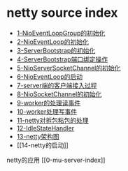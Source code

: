 # netty source index

- [1-NioEventLoopGroup的初始化](1-NioEventLoopGroup的初始化.md)
- [2-NioEventLoop的初始化](2-NioEventLoop的初始化.md)
- [3-ServerBootstrap的初始化](3-ServerBootstrap的初始化.md)
- [4-ServerBootstrap端口绑定操作](4-ServerBootstrap端口绑定操作.md)
- [5-NioServerSocketChannel的初始化](5-NioServerSocketChannel的初始化.md)
- [6-NioEventLoop的启动](6-NioEventLoop的启动.md)
- [7-server端的客户端接入过程](7-server端的客户端接入过程.md)
- [8-NioSocketChannel的初始化](8-NioSocketChannel的初始化.md)
- [9-worker的处理读事件](9-worker的处理读事件.md)
- [10-worker处理写事件](10-worker处理写事件.md)
- [11-netty对拆包粘包的处理](11-netty对拆包粘包的处理.md)
- [12-IdleStateHandler](12-IdleStateHandler.md)
- [13-netty架构图](13-netty架构图.md)
- [[14-netty的启动]]





netty的应用
[[0-mu-server-index]]